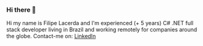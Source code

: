### Hi there 👋
Hi my name is Filipe Lacerda and I'm experienced (+ 5 years) C# .NET full stack developer living in Brazil and working remotely for companies around the globe. Contact-me on: [LinkedIn](https://www.linkedin.com/in/filipe-lacerda-0bb59794/)
<!--
**lacerdafilipe/lacerdafilipe** is a ✨ _special_ ✨ repository because its `README.md` (this file) appears on your GitHub profile.

Here are some ideas to get you started:

- 🔭 I’m currently working on ...
- 🌱 I’m currently learning ...
- 👯 I’m looking to collaborate on ...
- 🤔 I’m looking for help with ...
- 💬 Ask me about ...
- 📫 How to reach me: ...
- 😄 Pronouns: ...
- ⚡ Fun fact: ...
-->
